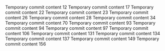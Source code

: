 Temporary commit content 12
Temporary commit content 17
Temporary commit content 22
Temporary commit content 23
Temporary commit content 26
Temporary commit content 28
Temporary commit content 34
Temporary commit content 70
Temporary commit content 93
Temporary commit content 94
Temporary commit content 97
Temporary commit content 106
Temporary commit content 131
Temporary commit content 134
Temporary commit content 137
Temporary commit content 149
Temporary commit content 156
